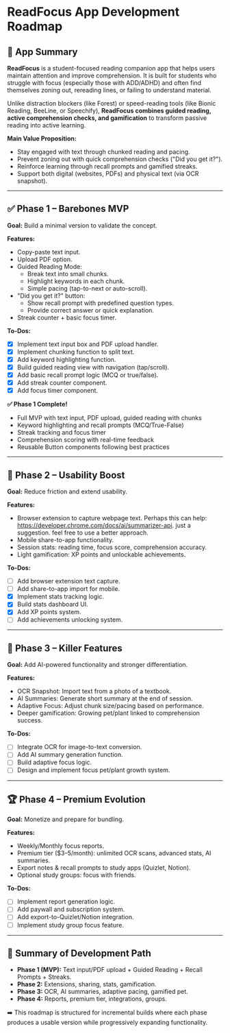 # ReadFocus App Development Roadmap

## 📖 App Summary

**ReadFocus** is a student-focused reading companion app that helps users maintain attention and improve comprehension. It is built for students who struggle with focus (especially those with ADD/ADHD) and often find themselves zoning out, rereading lines, or failing to understand material.

Unlike distraction blockers (like Forest) or speed-reading tools (like Bionic Reading, BeeLine, or Speechify), **ReadFocus combines guided reading, active comprehension checks, and gamification** to transform passive reading into active learning.

**Main Value Proposition:**

- Stay engaged with text through chunked reading and pacing.
- Prevent zoning out with quick comprehension checks ("Did you get it?").
- Reinforce learning through recall prompts and gamified streaks.
- Support both digital (websites, PDFs) and physical text (via OCR snapshot).

---

## ✅ Phase 1 – Barebones MVP

**Goal:** Build a minimal version to validate the concept.

**Features:**

- Copy-paste text input.
- Upload PDF option.
- Guided Reading Mode:
  - Break text into small chunks.
  - Highlight keywords in each chunk.
  - Simple pacing (tap-to-next or auto-scroll).
- "Did you get it?" button:
  - Show recall prompt with predefined question types.
  - Provide correct answer or quick explanation.
- Streak counter + basic focus timer.

**To-Dos:**

- [x] Implement text input box and PDF upload handler.
- [x] Implement chunking function to split text.
- [x] Add keyword highlighting function.
- [x] Build guided reading view with navigation (tap/scroll).
- [x] Add basic recall prompt logic (MCQ or true/false).
- [x] Add streak counter component.
- [x] Add focus timer component.

**✅ Phase 1 Complete!**

- Full MVP with text input, PDF upload, guided reading with chunks
- Keyword highlighting and recall prompts (MCQ/True-False)
- Streak tracking and focus timer
- Comprehension scoring with real-time feedback
- Reusable Button components following best practices

---

## 🚀 Phase 2 – Usability Boost

**Goal:** Reduce friction and extend usability.

**Features:**

- Browser extension to capture webpage text. Perhaps this can help: https://developer.chrome.com/docs/ai/summarizer-api. just a suggestion. feel free to use a better approach.
- Mobile share-to-app functionality.
- Session stats: reading time, focus score, comprehension accuracy.
- Light gamification: XP points and unlockable achievements.

**To-Dos:**

- [ ] Add browser extension text capture.
- [ ] Add share-to-app import for mobile.
- [x] Implement stats tracking logic.
- [x] Build stats dashboard UI.
- [x] Add XP points system.
- [ ] Add achievements unlocking system.

---

## 🌟 Phase 3 – Killer Features

**Goal:** Add AI-powered functionality and stronger differentiation.

**Features:**

- OCR Snapshot: Import text from a photo of a textbook.
- AI Summaries: Generate short summary at the end of session.
- Adaptive Focus: Adjust chunk size/pacing based on performance.
- Deeper gamification: Growing pet/plant linked to comprehension success.

**To-Dos:**

- [ ] Integrate OCR for image-to-text conversion.
- [ ] Add AI summary generation function.
- [ ] Build adaptive focus logic.
- [ ] Design and implement focus pet/plant growth system.

---

## 🏆 Phase 4 – Premium Evolution

**Goal:** Monetize and prepare for bundling.

**Features:**

- Weekly/Monthly focus reports.
- Premium tier ($3–5/month): unlimited OCR scans, advanced stats, AI summaries.
- Export notes & recall prompts to study apps (Quizlet, Notion).
- Optional study groups: focus with friends.

**To-Dos:**

- [ ] Implement report generation logic.
- [ ] Add paywall and subscription system.
- [ ] Add export-to-Quizlet/Notion integration.
- [ ] Implement study group focus feature.

---

## 🔑 Summary of Development Path

- **Phase 1 (MVP):** Text input/PDF upload + Guided Reading + Recall Prompts + Streaks.
- **Phase 2:** Extensions, sharing, stats, gamification.
- **Phase 3:** OCR, AI summaries, adaptive pacing, gamified pet.
- **Phase 4:** Reports, premium tier, integrations, groups.

➡️ This roadmap is structured for incremental builds where each phase produces a usable version while progressively expanding functionality.
